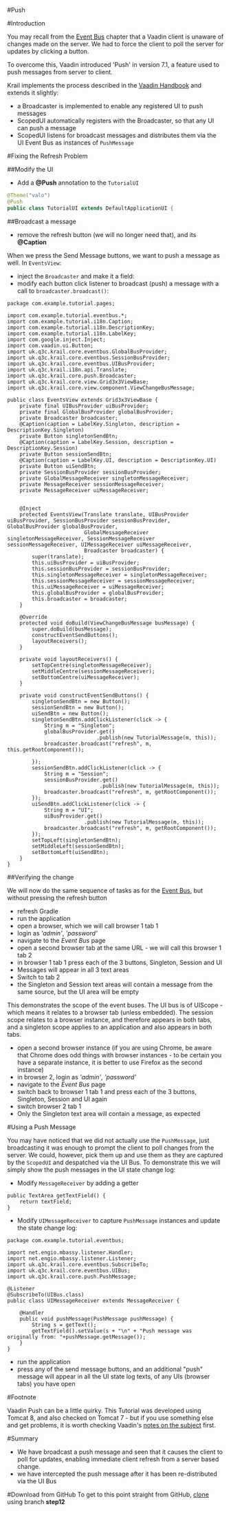 #Push

#Introduction

You may recall from the [Event Bus](tutorial-event-bus) chapter that a Vaadin client is unaware of changes made on the server.  We had to force the client to poll the server for updates by clicking a button.

To overcome this, Vaadin introduced 'Push' in version 7.1, a feature used to push messages from server to client.
 
Krail implements the process described in the [Vaadin Handbook](https://vaadin.com/book/-/page/advanced.push.html) and extends it slightly:

- a Broadcaster is implemented to enable any registered UI to push messages
- ScopedUI automatically registers with the Broadcaster, so that any UI can push a message
- ScopedUI listens for broadcast messages and distributes them via the UI Event Bus as instances of ```PushMessage```

#Fixing the Refresh Problem

##Modify the UI

- Add a **@Push** annotation to the ```TutorialUI```

```java
@Theme("valo")
@Push
public class TutorialUI extends DefaultApplicationUI {
```

##Broadcast a message

- remove the refresh button (we will no longer need that), and its **@Caption** 

When we press the Send Message buttons, we want to push a message as well.  In ```EventsView```:

- inject the ```Broadcaster``` and make it a field:
- modify each button click listener to broadcast (push) a message with a call to ```broadcaster.broadcast()```:

```
package com.example.tutorial.pages;

import com.example.tutorial.eventbus.*;
import com.example.tutorial.i18n.Caption;
import com.example.tutorial.i18n.DescriptionKey;
import com.example.tutorial.i18n.LabelKey;
import com.google.inject.Inject;
import com.vaadin.ui.Button;
import uk.q3c.krail.core.eventbus.GlobalBusProvider;
import uk.q3c.krail.core.eventbus.SessionBusProvider;
import uk.q3c.krail.core.eventbus.UIBusProvider;
import uk.q3c.krail.i18n.api.Translate;
import uk.q3c.krail.core.push.Broadcaster;
import uk.q3c.krail.core.view.Grid3x3ViewBase;
import uk.q3c.krail.core.view.component.ViewChangeBusMessage;

public class EventsView extends Grid3x3ViewBase {
    private final UIBusProvider uiBusProvider;
    private final GlobalBusProvider globalBusProvider;
    private Broadcaster broadcaster;
    @Caption(caption = LabelKey.Singleton, description = DescriptionKey.Singleton)
    private Button singletonSendBtn;
    @Caption(caption = LabelKey.Session, description = DescriptionKey.Session)
    private Button sessionSendBtn;
    @Caption(caption = LabelKey.UI, description = DescriptionKey.UI)
    private Button uiSendBtn;
    private SessionBusProvider sessionBusProvider;
    private GlobalMessageReceiver singletonMessageReceiver;
    private MessageReceiver sessionMessageReceiver;
    private MessageReceiver uiMessageReceiver;


    @Inject
    protected EventsView(Translate translate, UIBusProvider uiBusProvider, SessionBusProvider sessionBusProvider, GlobalBusProvider globalBusProvider,
                         GlobalMessageReceiver singletonMessageReceiver, SessionMessageReceiver sessionMessageReceiver, UIMessageReceiver uiMessageReceiver,
                         Broadcaster broadcaster) {
        super(translate);
        this.uiBusProvider = uiBusProvider;
        this.sessionBusProvider = sessionBusProvider;
        this.singletonMessageReceiver = singletonMessageReceiver;
        this.sessionMessageReceiver = sessionMessageReceiver;
        this.uiMessageReceiver = uiMessageReceiver;
        this.globalBusProvider = globalBusProvider;
        this.broadcaster = broadcaster;
    }

    @Override
    protected void doBuild(ViewChangeBusMessage busMessage) {
        super.doBuild(busMessage);
        constructEventSendButtons();
        layoutReceivers();
    }

    private void layoutReceivers() {
        setTopCentre(singletonMessageReceiver);
        setMiddleCentre(sessionMessageReceiver);
        setBottomCentre(uiMessageReceiver);
    }

    private void constructEventSendButtons() {
        singletonSendBtn = new Button();
        sessionSendBtn = new Button();
        uiSendBtn = new Button();
        singletonSendBtn.addClickListener(click -> {
            String m = "Singleton";
            globalBusProvider.get()
                             .publish(new TutorialMessage(m, this));
            broadcaster.broadcast("refresh", m, this.getRootComponent());

        });
        sessionSendBtn.addClickListener(click -> {
            String m = "Session";
            sessionBusProvider.get()
                              .publish(new TutorialMessage(m, this));
            broadcaster.broadcast("refresh", m, getRootComponent());
        });
        uiSendBtn.addClickListener(click -> {
            String m = "UI";
            uiBusProvider.get()
                         .publish(new TutorialMessage(m, this));
            broadcaster.broadcast("refresh", m, getRootComponent());
        });
        setTopLeft(singletonSendBtn);
        setMiddleLeft(sessionSendBtn);
        setBottomLeft(uiSendBtn);
    }
}

```
##Verifying the change

We will now do the same sequence of tasks as for the [Event Bus](tutorial-event-bus), but without pressing the refresh button
   
  

- refresh Gradle
- run the application
- open a browser, which we will call browser 1 tab 1
- login as *'admin'*, *'password'*
- navigate to the *Event Bus* page
- open a second browser tab at the same URL - we will call this browser 1 tab 2
- in browser 1 tab 1 press each of the 3 buttons, Singleton, Session and UI
- Messages will appear in all 3 text areas
- Switch to tab 2 
- the Singleton and Session text areas will contain a message from the same source, but the UI area will be empty

This demonstrates the scope of the event buses.  The UI bus is of UIScope - which means it relates to a browser tab (unless embedded).  The session scope relates to a browser instance, and therefore appears in both tabs, and a singleton scope applies to an application and also appears in both tabs.

- open a second browser instance (if you are using Chrome, be aware that Chrome does odd things with browser instances - to be certain you have a separate instance, it is better to use Firefox as the second instance)
- in browser 2, login as *'admin'*, *'password'*
- navigate to the *Event Bus* page
- switch back to browser 1 tab 1 and press each of the 3 buttons, Singleton, Session and UI again
- switch browser 2 tab 1
- Only the Singleton text area will contain a message, as expected

#Using a Push Message

You may have noticed that we did not actually use the ```PushMessage```, just broadcasting it was enough to prompt the client to poll changes from the server.  We could, however, pick them up and use them as they are captured by the ```ScopedUI``` and despatched via the UI Bus.  To demonstrate this we will simply show the push messages in the UI state change log:

- Modify ```MessageReceiver``` by adding a getter
 
```
public TextArea getTextField() {
    return textField;
}
```

- Modify ```UIMessageReceiver``` to capture ```PushMessage``` instances and update the state change log:

```
package com.example.tutorial.eventbus;

import net.engio.mbassy.listener.Handler;
import net.engio.mbassy.listener.Listener;
import uk.q3c.krail.core.eventbus.SubscribeTo;
import uk.q3c.krail.core.eventbus.UIBus;
import uk.q3c.krail.core.push.PushMessage;

@Listener
@SubscribeTo(UIBus.class)
public class UIMessageReceiver extends MessageReceiver {

    @Handler
    public void pushMessage(PushMessage pushMessage) {
        String s = getText();
        getTextField().setValue(s + "\n" + "Push message was originally from: "+pushMessage.getMessage());
    }
}
```

- run the application
- press any of the send message buttons, and an additional "push" message will appear in all the UI state log texts, of any UIs (browser tabs) you have open

#Footnote

Vaadin Push can be a little quirky.  This Tutorial was developed using Tomcat 8, and also checked on Tomcat 7 - but if you use something else and get problems, it is worth checking Vaadin's [notes on the subject](https://vaadin.com/wiki/-/wiki/Main/Working+around+push+issues) first.


#Summary

- We have broadcast a push message and seen that it causes the client to poll for updates, enabling immediate client refresh from a server based change.
- we have intercepted the push message after it has been re-distributed via the UI Bus


#Download from GitHub
To get to this point straight from GitHub, [clone](https://github.com/davidsowerby/krail-tutorial) using branch **step12**